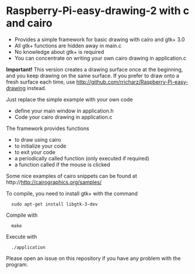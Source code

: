 # Raspberry-Pi-easy-drawing-2 with c and cairo
- Provides a simple framework for basic drawing with cairo and gtk+ 3.0
- All gtk+ functions are hidden away in main.c
- No knowledge about gtk+ is required
- You can concentrate on writing your own cairo drawing in application.c

**Important!** This version creates a drawing surface once at the beginning, and you keep
drawing on the same surface. If you prefer to draw onto a fresh surface each time, use
http://github.com/rricharz/Raspberry-Pi-easy-drawing instead.

Just replace the simple example with your own code

- define your main window in application.h
- Code your cairo drawing in application.c
 
The framework provides functions

- to draw using cairo
- to initialize your code
- to exit your code
- a periodically called function (only executed if required)
- a function called if the mouse is clicked

Some nice examples of cairo snippets can be found at
  http://http://cairographics.org/samples/

To compile, you need to install gtk+ with the command

```
  sudo apt-get install libgtk-3-dev
```

Compile with

```
  make
```

Execute with

```
  ./application
```

Please open an issue on this repository if you have any problem with the program.
